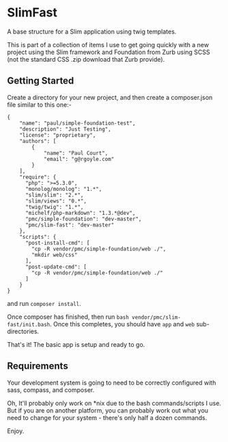 SlimFast
========

A base structure for a Slim application using twig templates.

This is part of a collection of items I use to get going quickly with a new project
using the Slim framework and Foundation from Zurb using SCSS (not the standard CSS
  .zip download that Zurb provide).

Getting Started
---------------
Create a directory for your new project, and then create a composer.json file similar
to this one:-

~~~
{
    "name": "paul/simple-foundation-test",
    "description": "Just Testing",
    "license": "proprietary",
    "authors": [
        {
            "name": "Paul Court",
            "email": "g@rgoyle.com"
        }
    ],
    "require": {
      "php": ">=5.3.0",
      "monolog/monolog": "1.*",
      "slim/slim": "2.*",
      "slim/views": "0.*",
      "twig/twig": "1.*",
      "michelf/php-markdown": "1.3.*@dev",
      "pmc/simple-foundation": "dev-master",
      "pmc/slim-fast": "dev-master"
    },
    "scripts": {
      "post-install-cmd": [
        "cp -R vendor/pmc/simple-foundation/web ./",
        "mkdir web/css"
      ],
      "post-update-cmd": [
        "cp -R vendor/pmc/simple-foundation/web ./"
      ]
    }
}
~~~

and run `composer install`.

Once composer has finished, then run `bash vendor/pmc/slim-fast/init.bash`. Once this
completes, you should have `app` and `web` sub-directories.

That's it! The basic app is setup and ready to go.

Requirements
------------
Your development system is going to need to be correctly configured with sass, compass,
and composer.

Oh, It'll probably only work on *nix due to the bash commands/scripts I use. But if you are
on another platform, you can probably work out what you need to change for your system -
there's only half a dozen commands.


Enjoy.
